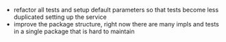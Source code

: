 - refactor all tests and setup default parameters so that tests become less duplicated setting up the service
- improve the package structure, right now there are many impls and tests in a single package that is hard to maintain